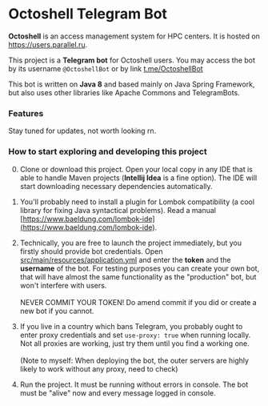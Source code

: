 # Octoshell Telegram Bot

**Octoshell** is an access management system for HPC centers.
It is hosted on https://users.parallel.ru.

This project is a **Telegram bot** for Octoshell users.
You may access the bot by its username `@OctoshellBot` or by link [t.me/OctoshellBot](t.me/OctoshellBot)

This bot is written on **Java 8** and based mainly on Java Spring Framework, but also uses other libraries
like Apache Commons and TelegramBots.

### Features

Stay tuned for updates, not worth looking rn.

### How to start exploring and developing this project

0. Clone or download this project.
Open your local copy in any IDE that is able to handle Maven projects
(**Intellij Idea** is a fine option). The IDE will start downloading necessary dependencies automatically.

0. You'll probably need to install a plugin for Lombok compatibility (a cool library for fixing Java syntactical problems).
Read a manual [https://www.baeldung.com/lombok-ide](https://www.baeldung.com/lombok-ide).

0. Technically, you are free to launch the project immediately, but you firstly should
provide bot credentials. Open [src/main/resources/application.yml](src/main/resources/application.yml)
and enter the **token** and the **username** of the bot.
For testing purposes you can create your own bot, that will have almost the same functionality as the
"production" bot, but won't interfere with users.<br/><br/>
NEVER COMMIT YOUR TOKEN! Do amend commit if you did or create a new bot if you cannot.

0. If you live in a country which bans Telegram, you probably ought
to enter proxy credentials and set `use-proxy: true` when running locally.
Not all proxies are working, just try them until you find a working one.<br/><br/>
(Note to myself: When deploying the bot, the outer servers are highly likely to work without any proxy, need to check)

0. Run the project. It must be running without errors in console. The bot must be "alive" now
and every message logged in console.